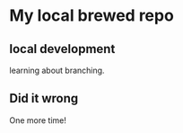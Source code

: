 # My local brewed repo

## local development
learning about branching.

## Did it wrong
One more time!
